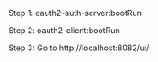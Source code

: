 Step 1: oauth2-auth-server:bootRun

Step 2: oauth2-client:bootRun

Step 3: Go to http://localhost:8082/ui/